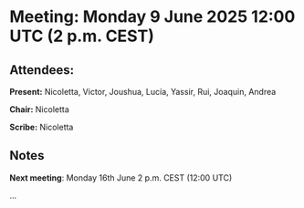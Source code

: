 # Meeting:  Monday 9 June 2025 12:00 UTC (2 p.m. CEST)

## Attendees: 

**Present:**  Nicoletta, Victor, Joushua, Lucía, Yassir, Rui, Joaquin, Andrea 

**Chair:**   Nicoletta

**Scribe:**  Nicoletta

## Notes







**Next meeting**: Monday 16th June 2 p.m. CEST (12:00 UTC)











...
